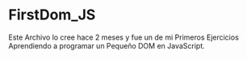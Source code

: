 # FirstDom_JS
Este Archivo lo cree hace 2 meses y fue un de mi Primeros Ejercicios Aprendiendo a programar un Pequeño DOM en JavaScript.

